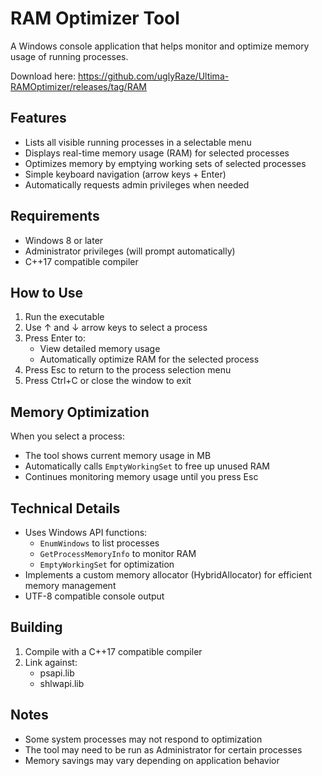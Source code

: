 # RAM Optimizer Tool

A Windows console application that helps monitor and optimize memory usage of running processes.

Download here: https://github.com/uglyRaze/Ultima-RAMOptimizer/releases/tag/RAM

## Features

- Lists all visible running processes in a selectable menu
- Displays real-time memory usage (RAM) for selected processes
- Optimizes memory by emptying working sets of selected processes
- Simple keyboard navigation (arrow keys + Enter)
- Automatically requests admin privileges when needed

## Requirements

- Windows 8 or later
- Administrator privileges (will prompt automatically)
- C++17 compatible compiler

## How to Use

1. Run the executable
2. Use ↑ and ↓ arrow keys to select a process
3. Press Enter to:
   - View detailed memory usage
   - Automatically optimize RAM for the selected process
4. Press Esc to return to the process selection menu
5. Press Ctrl+C or close the window to exit

## Memory Optimization

When you select a process:
- The tool shows current memory usage in MB
- Automatically calls `EmptyWorkingSet` to free up unused RAM
- Continues monitoring memory usage until you press Esc

## Technical Details

- Uses Windows API functions:
  - `EnumWindows` to list processes
  - `GetProcessMemoryInfo` to monitor RAM
  - `EmptyWorkingSet` for optimization
- Implements a custom memory allocator (HybridAllocator) for efficient memory management
- UTF-8 compatible console output

## Building

1. Compile with a C++17 compatible compiler
2. Link against:
   - psapi.lib
   - shlwapi.lib

## Notes

- Some system processes may not respond to optimization
- The tool may need to be run as Administrator for certain processes
- Memory savings may vary depending on application behavior
